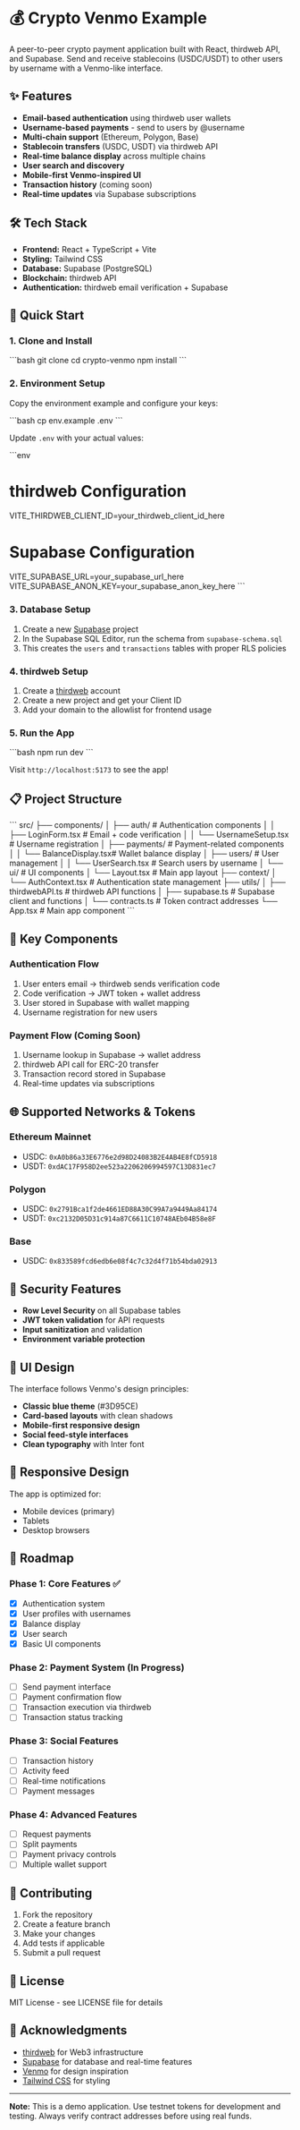 # 💰 Crypto Venmo Example

A peer-to-peer crypto payment application built with React, thirdweb API, and Supabase. Send and receive stablecoins (USDC/USDT) to other users by username with a Venmo-like interface.

## ✨ Features

- **Email-based authentication** using thirdweb user wallets
- **Username-based payments** - send to users by @username
- **Multi-chain support** (Ethereum, Polygon, Base)
- **Stablecoin transfers** (USDC, USDT) via thirdweb API
- **Real-time balance display** across multiple chains
- **User search and discovery**
- **Mobile-first Venmo-inspired UI**
- **Transaction history** (coming soon)
- **Real-time updates** via Supabase subscriptions

## 🛠 Tech Stack

- **Frontend:** React + TypeScript + Vite
- **Styling:** Tailwind CSS
- **Database:** Supabase (PostgreSQL)
- **Blockchain:** thirdweb API
- **Authentication:** thirdweb email verification + Supabase

## 🚀 Quick Start

### 1. Clone and Install

\`\`\`bash
git clone <your-repo>
cd crypto-venmo
npm install
\`\`\`

### 2. Environment Setup

Copy the environment example and configure your keys:

\`\`\`bash
cp env.example .env
\`\`\`

Update `.env` with your actual values:

\`\`\`env
# thirdweb Configuration
VITE_THIRDWEB_CLIENT_ID=your_thirdweb_client_id_here

# Supabase Configuration  
VITE_SUPABASE_URL=your_supabase_url_here
VITE_SUPABASE_ANON_KEY=your_supabase_anon_key_here
\`\`\`

### 3. Database Setup

1. Create a new [Supabase](https://supabase.com) project
2. In the Supabase SQL Editor, run the schema from `supabase-schema.sql`
3. This creates the `users` and `transactions` tables with proper RLS policies

### 4. thirdweb Setup

1. Create a [thirdweb](https://thirdweb.com) account
2. Create a new project and get your Client ID
3. Add your domain to the allowlist for frontend usage

### 5. Run the App

\`\`\`bash
npm run dev
\`\`\`

Visit `http://localhost:5173` to see the app!

## 📋 Project Structure

\`\`\`
src/
├── components/
│   ├── auth/                 # Authentication components
│   │   ├── LoginForm.tsx     # Email + code verification
│   │   └── UsernameSetup.tsx # Username registration
│   ├── payments/             # Payment-related components
│   │   └── BalanceDisplay.tsx# Wallet balance display
│   ├── users/                # User management
│   │   └── UserSearch.tsx    # Search users by username
│   └── ui/                   # UI components
│       └── Layout.tsx        # Main app layout
├── context/
│   └── AuthContext.tsx       # Authentication state management
├── utils/
│   ├── thirdwebAPI.ts        # thirdweb API functions
│   ├── supabase.ts           # Supabase client and functions
│   └── contracts.ts          # Token contract addresses
└── App.tsx                   # Main app component
\`\`\`

## 🔧 Key Components

### Authentication Flow
1. User enters email → thirdweb sends verification code
2. Code verification → JWT token + wallet address
3. User stored in Supabase with wallet mapping
4. Username registration for new users

### Payment Flow (Coming Soon)
1. Username lookup in Supabase → wallet address
2. thirdweb API call for ERC-20 transfer
3. Transaction record stored in Supabase
4. Real-time updates via subscriptions

## 🌐 Supported Networks & Tokens

### Ethereum Mainnet
- USDC: `0xA0b86a33E6776e2d98D24083B2E4AB4E8fCD5918`
- USDT: `0xdAC17F958D2ee523a2206206994597C13D831ec7`

### Polygon
- USDC: `0x2791Bca1f2de4661ED88A30C99A7a9449Aa84174`
- USDT: `0xc2132D05D31c914a87C6611C10748AEb04B58e8F`

### Base
- USDC: `0x833589fcd6edb6e08f4c7c32d4f71b54bda02913`

## 🔐 Security Features

- **Row Level Security** on all Supabase tables
- **JWT token validation** for API requests
- **Input sanitization** and validation
- **Environment variable protection**

## 🎨 UI Design

The interface follows Venmo's design principles:
- **Classic blue theme** (#3D95CE)
- **Card-based layouts** with clean shadows
- **Mobile-first responsive design**
- **Social feed-style interfaces**
- **Clean typography** with Inter font

## 📱 Responsive Design

The app is optimized for:
- Mobile devices (primary)
- Tablets
- Desktop browsers

## 🚧 Roadmap

### Phase 1: Core Features ✅
- [x] Authentication system
- [x] User profiles with usernames
- [x] Balance display
- [x] User search
- [x] Basic UI components

### Phase 2: Payment System (In Progress)
- [ ] Send payment interface
- [ ] Payment confirmation flow
- [ ] Transaction execution via thirdweb
- [ ] Transaction status tracking

### Phase 3: Social Features
- [ ] Transaction history
- [ ] Activity feed
- [ ] Real-time notifications
- [ ] Payment messages

### Phase 4: Advanced Features
- [ ] Request payments
- [ ] Split payments
- [ ] Payment privacy controls
- [ ] Multiple wallet support

## 🤝 Contributing

1. Fork the repository
2. Create a feature branch
3. Make your changes
4. Add tests if applicable
5. Submit a pull request

## 📄 License

MIT License - see LICENSE file for details

## 🙏 Acknowledgments

- [thirdweb](https://thirdweb.com) for Web3 infrastructure
- [Supabase](https://supabase.com) for database and real-time features
- [Venmo](https://venmo.com) for design inspiration
- [Tailwind CSS](https://tailwindcss.com) for styling

---

**Note:** This is a demo application. Use testnet tokens for development and testing. Always verify contract addresses before using real funds.